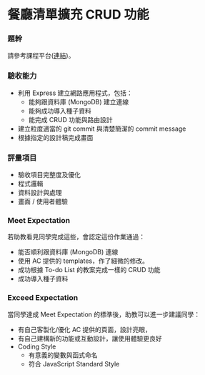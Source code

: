 # 餐廳清單擴充 CRUD 功能

### 題幹
請參考課程平台([連結](https://lighthouse.alphacamp.co/courses/42/assignments/1038))。

### 驗收能力
* 利用 Express 建立網路應用程式，包括：
  * 能夠跟資料庫 (MongoDB) 建立連線
  * 能夠成功導入種子資料
  * 能完成 CRUD 功能與路由設計
* 建立粒度適當的 git commit 與清楚簡潔的 commit message
* 根據指定的設計稿完成畫面
### 評量項目
* 驗收項目完整度及優化
* 程式邏輯
* 資料設計與處理
* 畫面 / 使用者體驗
### Meet Expectation
若助教看見同學完成這些，會認定這份作業通過：
* 能否順利跟資料庫 (MongoDB) 連線
* 使用 AC 提供的 templates，作了細微的修改。
* 成功根據 To-do List 的教案完成一樣的 CRUD 功能
* 成功導入種子資料
### Exceed Expectation
當同學達成 Meet Expectation 的標準後，助教可以進一步建議同學：
* 有自己客製化/優化 AC 提供的頁面，設計亮眼，
* 有自己建構新的功能或互動設計，讓使用體驗更良好
* Coding Style
  * 有意義的變數與函式命名
  * 符合 JavaScript Standard Style